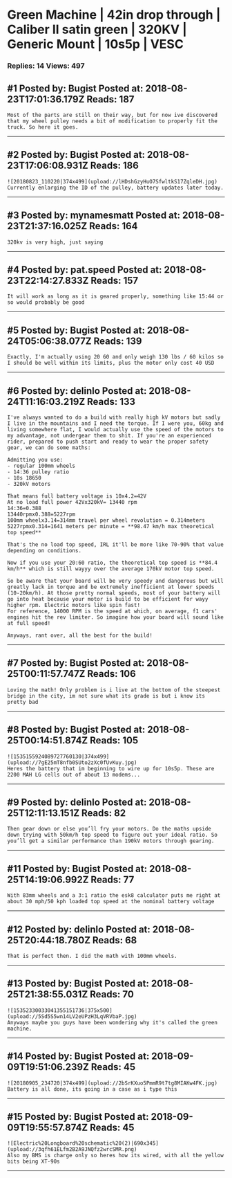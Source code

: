 # Green Machine &#124; 42in drop through &#124; Caliber II satin green &#124; 320KV &#124; Generic Mount &#124; 10s5p &#124; VESC

### Replies: 14 Views: 497

## \#1 Posted by: Bugist Posted at: 2018-08-23T17:01:36.179Z Reads: 187

```
Most of the parts are still on their way, but for now ive discovered that my wheel pulley needs a bit of modification to properly fit the truck. So here it goes.
```

---
## \#2 Posted by: Bugist Posted at: 2018-08-23T17:06:08.931Z Reads: 186

```
![20180823_110220|374x499](upload://lHDshGzyHuO7SfwltkS17ZqleDH.jpg)
Currently enlarging the ID of the pulley, battery updates later today.
```

---
## \#3 Posted by: mynamesmatt Posted at: 2018-08-23T21:37:16.025Z Reads: 164

```
320kv is very high, just saying
```

---
## \#4 Posted by: pat.speed Posted at: 2018-08-23T22:14:27.833Z Reads: 157

```
It will work as long as it is geared properly, something like 15:44 or so would probably be good
```

---
## \#5 Posted by: Bugist Posted at: 2018-08-24T05:06:38.077Z Reads: 139

```
Exactly, I'm actually using 20 60 and only weigh 130 lbs / 60 kilos so I should be well within its limits, plus the motor only cost 40 USD
```

---
## \#6 Posted by: delinlo Posted at: 2018-08-24T11:16:03.219Z Reads: 133

```
I've always wanted to do a build with really high kV motors but sadly I live in the mountains and I need the torque. If I were you, 60kg and living somewhere flat, I would actually use the speed of the motors to my advantage, not undergear them to shit. If you're an experienced rider, prepared to push start and ready to wear the proper safety gear, we can do some maths:

Admitting you use: 
- regular 100mm wheels
- 14:36 pulley ratio
- 10s 18650
- 320kV motors

That means full battery voltage is 10x4.2=42V
At no load full power 42Vx320kV= 13440 rpm 
14:36=0.388
13440rpmx0.388=5227rpm
100mm wheelx3.14=314mm travel per wheel revolution = 0.314meters
5227rpmx0.314=1641 meters per minute = **98.47 km/h max theoretical top speed**

That's the no load top speed, IRL it'll be more like 70-90% that value depending on conditions.

Now if you use your 20:60 ratio, the theoretical top speed is **84.4 km/h** which is still wayyy over the average 170kV motor top speed. 

So be aware that your board will be very speedy and dangerous but will greatly lack in torque and be extremely inefficient at lower speeds (10-20km/h). At those pretty normal speeds, most of your battery will go into heat because your motor is build to be efficient for wayy higher rpm. Electric motors like spin fast!
For reference, 14000 RPM is the speed at which, on average, f1 cars' engines hit the rev limiter. So imagine how your board will sound like at full speed!

Anyways, rant over, all the best for the build!
```

---
## \#7 Posted by: Bugist Posted at: 2018-08-25T00:11:57.747Z Reads: 106

```
Loving the math! Only problem is i live at the bottom of the steepest bridge in the city, im not sure what its grade is but i know its pretty bad
```

---
## \#8 Posted by: Bugist Posted at: 2018-08-25T00:14:51.874Z Reads: 105

```
![1535155924089727760130|374x499](upload://7gE25mT8nfb0SUto2zXc0fUvKuy.jpg)
Heres the battery that im beginning to wire up for 10s5p. These are 2200 MAH LG cells out of about 13 modems...
```

---
## \#9 Posted by: delinlo Posted at: 2018-08-25T12:11:13.151Z Reads: 82

```
Then gear down or else you’ll fry your motors. Do the maths upside down trying with 50km/h top speed to figure out your ideal ratio. So you’ll get a similar performance than 190kV motors through gearing.
```

---
## \#11 Posted by: Bugist Posted at: 2018-08-25T14:19:06.992Z Reads: 77

```
With 83mm wheels and a 3:1 ratio the esk8 calculator puts me right at about 30 mph/50 kph loaded top speed at the nominal battery voltage
```

---
## \#12 Posted by: delinlo Posted at: 2018-08-25T20:44:18.780Z Reads: 68

```
That is perfect then. I did the math with 100mm wheels.
```

---
## \#13 Posted by: Bugist Posted at: 2018-08-25T21:38:55.031Z Reads: 70

```
![15352330033041355151736|375x500](upload://5Sd5S5wn14LV2eUPzH3LqVRVbaP.jpg)
Anyways maybe you guys have been wondering why it's called the green machine.
```

---
## \#14 Posted by: Bugist Posted at: 2018-09-09T19:51:06.239Z Reads: 45

```
![20180905_234720|374x499](upload://2bSrKXuo5PmmR9t7tg8MIAKw4FK.jpg)
Battery is all done, its going in a case as i type this
```

---
## \#15 Posted by: Bugist Posted at: 2018-09-09T19:55:57.874Z Reads: 45

```
![Electric%20Longboard%20schematic%20(2)|690x345](upload://3qfh61ELfm2B2A9JNQfz2wrcSMR.png)
Also my BMS is charge only so heres how its wired, with all the yellow bits being XT-90s
```

---
